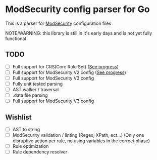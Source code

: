 # ModSecurity config parser for Go

This is a parser for [ModSecurity](https://github.com/SpiderLabs/ModSecurity) configuration files

NOTE/WARNING: this library is still in it's early days and is not yet fully functional

## TODO

- [ ] Full support for CRS(Core Rule Set) ([See progress](docs/crs-checklist.md))
- [ ] Full support for ModSecurity V2 config ([See progress](docs/modsecv2-checklist.md))
- [ ] Full support for ModSecurity V3 config
- [ ] Fully unit tested parsing
- [ ] AST walker / traversal
- [ ] .data file parsing
- [ ] Full support for ModSecurity V3 config

## Wishlist

- [ ] AST to string
- [ ] ModSecurity validation / linting (Regex, XPath, ect...) (Only one disruptive action per rule, no using variables in the correct phase)
- [ ] Rule optimization
- [ ] Rule dependency resolver
